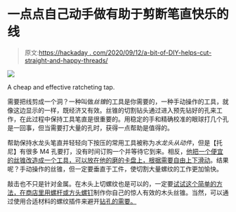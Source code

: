 # 一点点自己动手做有助于剪断笔直快乐的线

> 原文:[https://hackaday . com/2020/09/12/a-bit-of-DIY-helps-cut-straight-and-happy-threads/](https://hackaday.com/2020/09/12/a-bit-of-diy-helps-cut-straight-and-happy-threads/)

[![](../Images/a43b0157524c9b1ac37322cc4f53bc2e.png)](https://hackaday.com/wp-content/uploads/2020/09/Cheap-Banggood-Ratcheting-Tap.jpg)

A cheap and effective ratcheting tap.

需要把线剪成一个洞？一种叫做*丝锥*的工具是你需要的，一种手动操作的工具，就像这边显示的一样，既经济又有效。丝锥的切割钻头通过进入预先钻好的孔来工作，在此过程中保持工具笔直是很重要的。用稳定的手和精确校准的眼球打几个孔是一回事，但当需要打大量的孔时，获得一点帮助是值得的。

帮助保持水龙头笔直并轻轻向下按压的常用工具被称为*水龙头从动件*，但是【托尼】有很多 M4 孔要打，没有时间订购一个并等待它到来。相反，[他把一个便宜的丝锥改造成一个工具，可以放在他的磨的卡盘上，根据需要自由上下滑动](http://funwithelectrons.blogspot.com/2020/08/linear-bearing-makes-quick-work-of-diy.html)。结果呢？手动操作的丝锥，但一定要垂直于工件，使切割大量螺纹的工作更加愉快。

敲击也不只是针对金属。在木头上切螺纹也是可以的，一定要[试试这个简单的方法，在商店里用螺杆或方头螺钉](https://hackaday.com/2017/07/24/simple-shop-made-taps-for-threading-wood/)制作你自己的惊人有效的木头丝锥。当然，可以通过使用合适材料的螺纹插件来避开[钻孔的需要。](https://hackaday.com/2019/12/12/are-you-getting-your-moneys-worth-from-threaded-inserts/)